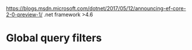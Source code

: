 https://blogs.msdn.microsoft.com/dotnet/2017/05/12/announcing-ef-core-2-0-preview-1/
.net framework >4.6

# Global query filters
